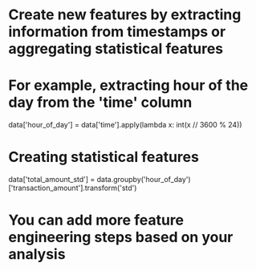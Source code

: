 # Create new features by extracting information from timestamps or aggregating statistical features
# For example, extracting hour of the day from the 'time' column
data['hour_of_day'] = data['time'].apply(lambda x: int(x // 3600 % 24))

# Creating statistical features
data['total_amount_std'] = data.groupby('hour_of_day')['transaction_amount'].transform('std')

# You can add more feature engineering steps based on your analysis
